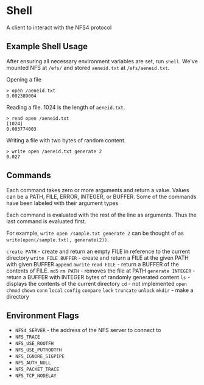 # Shell
A client to interact with the NFS4 protocol

## Example Shell Usage

After ensuring all necessary environment variables are set, run `shell`. 
We've mounted NFS at `/efs/` and stored `aeneid.txt` at `/efs/aeneid.txt`.   

Opening a file

    > open /aeneid.txt
    0.002389004

Reading a file. 
1024 is the length of `aeneid.txt`.

    > read open /aeneid.txt 
    [1024]
    0.003774003

Writing a file with two bytes of random content.

    > write open /aeneid.txt generate 2
    0.027

## Commands

Each command takes zero or more arguments and return a value. Values can be a PATH, FILE, ERROR, INTEGER, or BUFFER. Some of the commands have been labeled with their argument types

Each command is evaluated with the rest of the line as arguments. Thus the last command is evaluated first.

For example, `write open /sample.txt generate 2` can be thought of as `write(open(/sample.txt), generate(2))`.

`create PATH` - create and return an empty FILE in reference to the current directory
`write FILE BUFFER` - create and return a FILE at the given PATH with given BUFFER 
`append`
`awrite`
`read FILE` - return a BUFFER of the contents of FILE.
`md5`
`rm PATH` - removes the file at PATH
`generate INTEGER` - return a BUFFER with INTEGER bytes of randomly generated content 
`ls` - displays the contents of the current directory
`cd` - not implemented
`open` 
`chmod`
`chown`
`conn`
`local`
`config`
`compare`
`lock`
`truncate`
`unlock`
`mkdir` - make a directory 

## Environment Flags

- `NFS4_SERVER` - the address of the NFS server to connect to
- `NFS_TRACE`
- `NFS_USE_ROOTFH`
- `NFS_USE_PUTROOTFH`
- `NFS_IGNORE_SIGPIPE`
- `NFS_AUTH_NULL`
- `NFS_PACKET_TRACE`
- `NFS_TCP_NODELAY`
